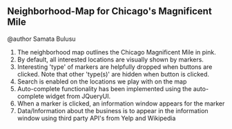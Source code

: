 Neighborhood-Map for Chicago's Magnificent Mile
-----------------------------------------------

@author Samata Bulusu

1. The neighborhood map outlines the Chicago Magnificent Mile in pink.
2. By default, all interested locations are visually shown by markers.
3. Interesting 'type' of markers are helpfully dropped when buttons
   are clicked. Note that other 'type(s)' are hidden when button is
   clicked.
4. Search is enabled on the locations we play with on the map
5. Auto-complete functionality has been implemented using the
   auto-complete widget from JQueryUI.
6. When a marker is clicked, an information window appears for the marker
7. Data/Information about the business is to appear in the information
   window using third party API's from Yelp and Wikipedia


